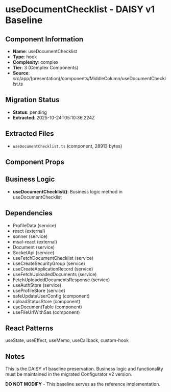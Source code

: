 # useDocumentChecklist - DAISY v1 Baseline

## Component Information

- **Name**: useDocumentChecklist
- **Type**: hook
- **Complexity**: complex
- **Tier**: 3 (Complex Components)
- **Source**: src/app/(presentation)/components/MiddleColumn/useDocumentChecklist.ts

## Migration Status

- **Status**: pending
- **Extracted**: 2025-10-24T05:10:36.224Z

## Extracted Files

- `useDocumentChecklist.ts` (component, 28913 bytes)

## Component Props



## Business Logic

- **useDocumentChecklist()**: Business logic method in useDocumentChecklist

## Dependencies

- ProfileData (service)
- react (external)
- sonner (service)
- msal-react (external)
- Document (service)
- SocketApi (service)
- useFetchDocumentChecklist (service)
- useCreateSecurityGroup (service)
- useCreateApplicationRecord (service)
- useFetchUploadedDocuments (service)
- FetchUploadedDocumentsResponse (service)
- useAuthStore (service)
- useProfileStore (service)
- safeUpdateUserConfig (component)
- uploadStatusStore (component)
- useDocumentTable (component)
- useFileUrlWithSas (component)

## React Patterns

useState, useEffect, useMemo, useCallback, custom-hook

## Notes

This is the DAISY v1 baseline preservation. Business logic and functionality
must be maintained in the migrated Configurator v2 version.

**DO NOT MODIFY** - This baseline serves as the reference implementation.
